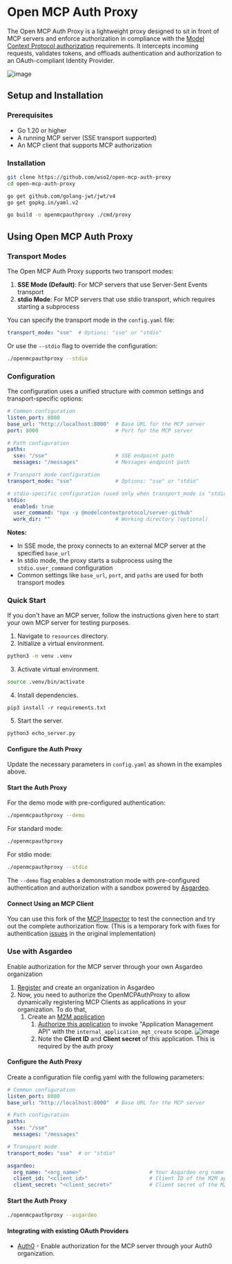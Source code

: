 # Open MCP Auth Proxy

The Open MCP Auth Proxy is a lightweight proxy designed to sit in front of MCP servers and enforce authorization in compliance with the [Model Context Protocol authorization](https://spec.modelcontextprotocol.io/specification/2025-03-26/basic/authorization/) requirements. It intercepts incoming requests, validates tokens, and offloads authentication and authorization to an OAuth-compliant Identity Provider.

![image](https://github.com/user-attachments/assets/41cf6723-c488-4860-8640-8fec45006f92)

## **Setup and Installation**

### **Prerequisites**

* Go 1.20 or higher  
* A running MCP server (SSE transport supported)  
* An MCP client that supports MCP authorization 

### **Installation**

```bash
git clone https://github.com/wso2/open-mcp-auth-proxy  
cd open-mcp-auth-proxy  

go get github.com/golang-jwt/jwt/v4
go get gopkg.in/yaml.v2

go build -o openmcpauthproxy ./cmd/proxy
```

## Using Open MCP Auth Proxy

### Transport Modes

The Open MCP Auth Proxy supports two transport modes:

1. **SSE Mode (Default)**: For MCP servers that use Server-Sent Events transport
2. **stdio Mode**: For MCP servers that use stdio transport, which requires starting a subprocess

You can specify the transport mode in the `config.yaml` file:

```yaml
transport_mode: "sse"  # Options: "sse" or "stdio"
```

Or use the `--stdio` flag to override the configuration:

```bash
./openmcpauthproxy --stdio
```

### Configuration

The configuration uses a unified structure with common settings and transport-specific options:

```yaml
# Common configuration
listen_port: 8080
base_url: "http://localhost:8000"  # Base URL for the MCP server
port: 8000                         # Port for the MCP server

# Path configuration
paths:
  sse: "/sse"                      # SSE endpoint path
  messages: "/messages"            # Messages endpoint path

# Transport mode configuration
transport_mode: "sse"              # Options: "sse" or "stdio"

# stdio-specific configuration (used only when transport_mode is "stdio")
stdio:
  enabled: true
  user_command: "npx -y @modelcontextprotocol/server-github"
  work_dir: ""                     # Working directory (optional)
```

**Notes:**
- In SSE mode, the proxy connects to an external MCP server at the specified `base_url`
- In stdio mode, the proxy starts a subprocess using the `stdio.user_command` configuration
- Common settings like `base_url`, `port`, and `paths` are used for both transport modes

### Quick Start 

If you don't have an MCP server, follow the instructions given here to start your own MCP server for testing purposes.

1. Navigate to `resources` directory.
2. Initialize a virtual environment.

```bash
python3 -m venv .venv
```
3. Activate virtual environment.

```bash
source .venv/bin/activate
```

4. Install dependencies.

```
pip3 install -r requirements.txt
```

5. Start the server.

```bash
python3 echo_server.py
```

#### Configure the Auth Proxy

Update the necessary parameters in `config.yaml` as shown in the examples above.

#### Start the Auth Proxy

For the demo mode with pre-configured authentication:

```bash
./openmcpauthproxy --demo
```

For standard mode:

```bash
./openmcpauthproxy
```

For stdio mode:

```bash
./openmcpauthproxy --stdio
```

The `--demo` flag enables a demonstration mode with pre-configured authentication and authorization with a sandbox powered by [Asgardeo](https://asgardeo.io/).

#### Connect Using an MCP Client

You can use this fork of the [MCP Inspector](https://github.com/shashimalcse/inspector) to test the connection and try out the complete authorization flow. (This is a temporary fork with fixes for authentication [issues](https://github.com/modelcontextprotocol/typescript-sdk/issues/257) in the original implementation)

### Use with Asgardeo

Enable authorization for the MCP server through your own Asgardeo organization

1. [Register]([url](https://asgardeo.io/signup)) and create an organization in Asgardeo
2. Now, you need to authorize the OpenMCPAuthProxy to allow dynamically registering MCP Clients as applications in your organization. To do that,
   1. Create an [M2M application](https://wso2.com/asgardeo/docs/guides/applications/register-machine-to-machine-app/)  
         1. [Authorize this application](https://wso2.com/asgardeo/docs/guides/applications/register-machine-to-machine-app/#authorize-the-api-resources-for-the-app) to invoke "Application Management API" with the `internal_application_mgt_create` scope. 
             ![image](https://github.com/user-attachments/assets/0bd57cac-1904-48cc-b7aa-0530224bc41a)
         2. Note the **Client ID** and **Client secret** of this application. This is required by the auth proxy 

#### Configure the Auth Proxy

Create a configuration file config.yaml with the following parameters:

```yaml
# Common configuration
listen_port: 8080
base_url: "http://localhost:8000"  # Base URL for the MCP server

# Path configuration
paths:
  sse: "/sse"
  messages: "/messages"

# Transport mode
transport_mode: "sse"  # or "stdio"

asgardeo:                                     
  org_name: "<org_name>"                      # Your Asgardeo org name
  client_id: "<client_id>"                    # Client ID of the M2M app
  client_secret: "<client_secret>"            # Client secret of the M2M app
```

#### Start the Auth Proxy

```bash
./openmcpauthproxy --asgardeo
```

#### Integrating with existing OAuth Providers

 - [Auth0](docs/Auth0.md) - Enable authorization for the MCP server through your Auth0 organization.